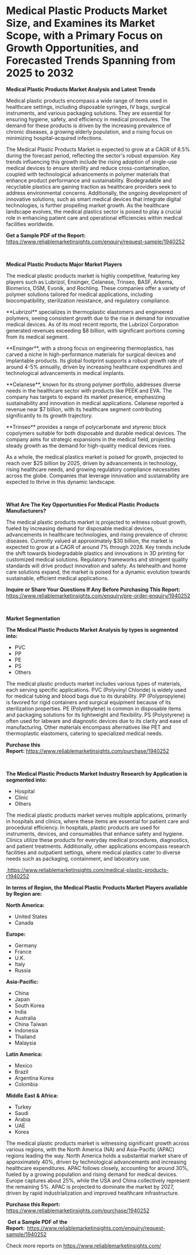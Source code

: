 <p><h1>Medical Plastic Products Market Size, and Examines its Market Scope, with a Primary Focus on Growth Opportunities, and Forecasted Trends Spanning from 2025 to 2032</h1></p><p><strong>Medical Plastic Products Market Analysis and Latest Trends</strong></p>
<p><p>Medical plastic products encompass a wide range of items used in healthcare settings, including disposable syringes, IV bags, surgical instruments, and various packaging solutions. They are essential for ensuring hygiene, safety, and efficiency in medical procedures. The demand for these products is driven by the increasing prevalence of chronic diseases, a growing elderly population, and a rising focus on minimizing hospital-acquired infections.</p><p>The Medical Plastic Products Market is expected to grow at a CAGR of 8.5% during the forecast period, reflecting the sector's robust expansion. Key trends influencing this growth include the rising adoption of single-use medical devices to ensure sterility and reduce cross-contamination, coupled with technological advancements in polymer materials that enhance product performance and sustainability. Biodegradable and recyclable plastics are gaining traction as healthcare providers seek to address environmental concerns. Additionally, the ongoing development of innovative solutions, such as smart medical devices that integrate digital technologies, is further propelling market growth. As the healthcare landscape evolves, the medical plastics sector is poised to play a crucial role in enhancing patient care and operational efficiencies within medical facilities worldwide.</p></p>
<p><strong>Get a Sample PDF of the Report:&nbsp;</strong> <a href="https://www.reliablemarketinsights.com/enquiry/request-sample/1940252?utm_campaign=1994&utm_medium=2&utm_source=Github&utm_content=ia&utm_term=30012025&utm_id=medical-plastic-products">https://www.reliablemarketinsights.com/enquiry/request-sample/1940252</a></p>
<p>&nbsp;</p>
<p><strong>Medical Plastic Products Major Market Players</strong></p>
<p><p>The medical plastic products market is highly competitive, featuring key players such as Lubrizol, Ensinger, Celanese, Trinseo, BASF, Arkema, Biomerics, DSM, Evonik, and Rochling. These companies offer a variety of polymer solutions tailored for medical applications, including biocompatibility, sterilization resistance, and regulatory compliance.</p><p>**Lubrizol** specializes in thermoplastic elastomers and engineered polymers, seeing consistent growth due to the rise in demand for innovative medical devices. As of its most recent reports, the Lubrizol Corporation generated revenues exceeding $8 billion, with significant portions coming from its medical segment.</p><p>**Ensinger**, with a strong focus on engineering thermoplastics, has carved a niche in high-performance materials for surgical devices and implantable products. Its global footprint supports a robust growth rate of around 4-5% annually, driven by increasing healthcare expenditures and technological advancements in medical implants.</p><p>**Celanese**, known for its strong polymer portfolio, addresses diverse needs in the healthcare sector with products like PEEK and EVA. The company has targets to expand its market presence, emphasizing sustainability and innovation in medical applications. Celanese reported a revenue near $7 billion, with its healthcare segment contributing significantly to its growth trajectory.</p><p>**Trinseo** provides a range of polycarbonate and styrenic block copolymers suitable for both disposable and durable medical devices. The company aims for strategic expansions in the medical field, projecting steady growth as the demand for high-quality medical devices rises.</p><p>As a whole, the medical plastics market is poised for growth, projected to reach over $25 billion by 2025, driven by advancements in technology, rising healthcare needs, and growing regulatory compliance necessities across the globe. Companies that leverage innovation and sustainability are expected to thrive in this dynamic landscape.</p></p>
<p>&nbsp;</p>
<p><strong>What Are The Key Opportunities For Medical Plastic Products Manufacturers?</strong></p>
<p><p>The medical plastic products market is projected to witness robust growth, fueled by increasing demand for disposable medical devices, advancements in healthcare technologies, and rising prevalence of chronic diseases. Currently valued at approximately $30 billion, the market is expected to grow at a CAGR of around 7% through 2028. Key trends include the shift towards biodegradable plastics and innovations in 3D printing for customized medical solutions. Regulatory frameworks and stringent quality standards will drive product innovation and safety. As telehealth and home care solutions expand, the market is poised for a dynamic evolution towards sustainable, efficient medical applications.</p></p>
<p><strong>Inquire or Share Your Questions If Any Before Purchasing This Report:</strong> <a href="https://www.reliablemarketinsights.com/enquiry/pre-order-enquiry/1940252?utm_campaign=1994&utm_medium=2&utm_source=Github&utm_content=ia&utm_term=30012025&utm_id=medical-plastic-products">https://www.reliablemarketinsights.com/enquiry/pre-order-enquiry/1940252</a></p>
<p>&nbsp;</p>
<p><strong>Market Segmentation</strong></p>
<p><strong>The Medical Plastic Products Market Analysis by types is segmented into:</strong></p>
<p><ul><li>PVC</li><li>PP</li><li>PE</li><li>PS</li><li>Others</li></ul></p>
<p><p>The medical plastic products market includes various types of materials, each serving specific applications. PVC (Polyvinyl Chloride) is widely used for medical tubing and blood bags due to its durability. PP (Polypropylene) is favored for rigid containers and surgical equipment because of its sterilization properties. PE (Polyethylene) is common in disposable items and packaging solutions for its lightweight and flexibility. PS (Polystyrene) is often used for labware and diagnostic devices due to its clarity and ease of manufacturing. Other materials encompass alternatives like PET and thermoplastic elastomers, catering to specialized medical needs.</p></p>
<p><strong>Purchase this Report:&nbsp;</strong><a href="https://www.reliablemarketinsights.com/purchase/1940252?utm_campaign=1994&utm_medium=2&utm_source=Github&utm_content=ia&utm_term=30012025&utm_id=medical-plastic-products">https://www.reliablemarketinsights.com/purchase/1940252</a></p>
<p>&nbsp;</p>
<p><strong>The Medical Plastic Products Market Industry Research by Application is segmented into:</strong></p>
<p><ul><li>Hospital</li><li>Clinic</li><li>Others</li></ul></p>
<p><p>The medical plastic products market serves multiple applications, primarily in hospitals and clinics, where these items are essential for patient care and procedural efficiency. In hospitals, plastic products are used for instruments, devices, and consumables that enhance safety and hygiene. Clinics utilize these products for everyday medical procedures, diagnostics, and patient treatments. Additionally, other applications encompass research facilities and outpatient settings, where medical plastics cater to diverse needs such as packaging, containment, and laboratory use.</p></p>
<p><a href="https://www.reliablemarketinsights.com/medical-plastic-products-r1940252?utm_campaign=1994&utm_medium=2&utm_source=Github&utm_content=ia&utm_term=30012025&utm_id=medical-plastic-products">&nbsp;https://www.reliablemarketinsights.com/medical-plastic-products-r1940252</a></p>
<p><strong>In terms of Region, the Medical Plastic Products Market Players available by Region are:</strong></p>
<p>
    <p> <strong> North America: </strong>
        <ul>
            <li>United States</li>
            <li>Canada</li>
        </ul>
        </p> 
    <p> <strong> Europe: </strong>
        <ul>
            <li>Germany</li>
            <li>France</li>
            <li>U.K.</li>
            <li>Italy</li>
            <li>Russia</li>
        </ul>
        </p> 
    <p> <strong> Asia-Pacific: </strong>
        <ul>
            <li>China</li>
            <li>Japan</li>
            <li>South Korea</li>
            <li>India</li>
            <li>Australia</li>
            <li>China Taiwan</li>
            <li>Indonesia</li>
            <li>Thailand</li>
            <li>Malaysia</li>
        </ul>
        </p> 
    <p> <strong> Latin America: </strong>
        <ul>
            <li>Mexico</li>
            <li>Brazil</li>
            <li>Argentina Korea</li>
            <li>Colombia</li>
        </ul>
        </p> 
    <p> <strong> Middle East & Africa: </strong>
        <ul>
            <li>Turkey</li>
            <li>Saudi</li>
            <li>Arabia</li>
            <li>UAE</li>
            <li>Korea</li>
        </ul>
    </p>
    </p>
<p><p>The medical plastic products market is witnessing significant growth across various regions, with the North America (NA) and Asia-Pacific (APAC) regions leading the way. North America holds a substantial market share of approximately 40%, driven by technological advancements and increasing healthcare expenditures. APAC follows closely, accounting for around 30%, fueled by a growing population and rising demand for medical devices. Europe captures about 25%, while the USA and China collectively represent the remaining 5%. APAC is projected to dominate the market by 2027, driven by rapid industrialization and improved healthcare infrastructure.</p></p>
<p><strong>Purchase this Report: </strong><a href="https://www.reliablemarketinsights.com/purchase/1940252?utm_campaign=1994&utm_medium=2&utm_source=Github&utm_content=ia&utm_term=30012025&utm_id=medical-plastic-products">https://www.reliablemarketinsights.com/purchase/1940252</a></p>
<p>&nbsp;<strong>Get a Sample PDF of the Report:&nbsp;&nbsp;</strong><a href="https://www.reliablemarketinsights.com/enquiry/request-sample/1940252?utm_campaign=1994&utm_medium=2&utm_source=Github&utm_content=ia&utm_term=30012025&utm_id=medical-plastic-products">https://www.reliablemarketinsights.com/enquiry/request-sample/1940252</a></p>
<p><strong></strong></p>
<p>Check more reports on <a href="https://www.reliablemarketinsights.com/?utm_campaign=1994&utm_medium=2&utm_source=Github&utm_content=ia&utm_term=30012025&utm_id=medical-plastic-products">https://www.reliablemarketinsights.com/</a></p>